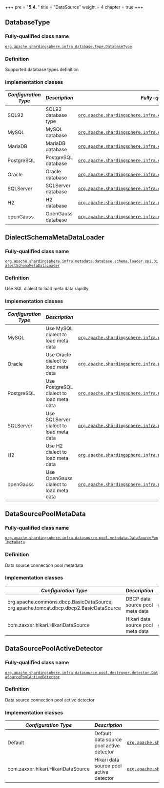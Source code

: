 +++
pre = "<b>5.4. </b>"
title = "DataSource"
weight = 4
chapter = true
+++

## DatabaseType

### Fully-qualified class name

[`org.apache.shardingsphere.infra.database.type.DatabaseType`](https://github.com/apache/shardingsphere/blob/master/shardingsphere-infra/shardingsphere-infra-common/src/main/java/org/apache/shardingsphere/infra/database/type/DatabaseType.java)

### Definition

Supported database types definition

### Implementation classes

| *Configuration Type* | *Description*                             | *Fully-qualified class name* |
| -------------------- | ----------------------------------------- | ---------------------------- |
| SQL92                | SQL92 database type                       | [`org.apache.shardingsphere.infra.database.type.dialect.SQL92DatabaseType`](https://github.com/apache/shardingsphere/blob/master/shardingsphere-infra/shardingsphere-infra-common/src/main/java/org/apache/shardingsphere/infra/database/type/dialect/SQL92DatabaseType.java) |
| MySQL                | MySQL database                            | [`org.apache.shardingsphere.infra.database.type.dialect.MySQLDatabaseType`](https://github.com/apache/shardingsphere/blob/master/shardingsphere-infra/shardingsphere-infra-common/src/main/java/org/apache/shardingsphere/infra/database/type/dialect/MySQLDatabaseType.java) |
| MariaDB              | MariaDB database                          | [`org.apache.shardingsphere.infra.database.type.dialect.MariaDBDatabaseType`](https://github.com/apache/shardingsphere/blob/master/shardingsphere-infra/shardingsphere-infra-common/src/main/java/org/apache/shardingsphere/infra/database/type/dialect/MariaDBDatabaseType.java) |
| PostgreSQL           | PostgreSQL database                       | [`org.apache.shardingsphere.infra.database.type.dialect.PostgreSQLDatabaseType`](https://github.com/apache/shardingsphere/blob/master/shardingsphere-infra/shardingsphere-infra-common/src/main/java/org/apache/shardingsphere/infra/database/type/dialect/PostgreSQLDatabaseType.java) |
| Oracle               | Oracle database                           | [`org.apache.shardingsphere.infra.database.type.dialect.OracleDatabaseType`](https://github.com/apache/shardingsphere/blob/master/shardingsphere-infra/shardingsphere-infra-common/src/main/java/org/apache/shardingsphere/infra/database/type/dialect/OracleDatabaseType.java) |
| SQLServer            | SQLServer database                        | [`org.apache.shardingsphere.infra.database.type.dialect.SQLServerDatabaseType`](https://github.com/apache/shardingsphere/blob/master/shardingsphere-infra/shardingsphere-infra-common/src/main/java/org/apache/shardingsphere/infra/database/type/dialect/SQLServerDatabaseType.java) |
| H2                   | H2 database                               | [`org.apache.shardingsphere.infra.database.type.dialect.H2DatabaseType`](https://github.com/apache/shardingsphere/blob/master/shardingsphere-infra/shardingsphere-infra-common/src/main/java/org/apache/shardingsphere/infra/database/type/dialect/H2DatabaseType.java) |
| openGauss            | OpenGauss database                        | [`org.apache.shardingsphere.infra.database.type.dialect.OpenGaussDatabaseType`](https://github.com/apache/shardingsphere/blob/master/shardingsphere-infra/shardingsphere-infra-common/src/main/java/org/apache/shardingsphere/infra/database/type/dialect/OpenGaussDatabaseType.java) |

## DialectSchemaMetaDataLoader

### Fully-qualified class name

[`org.apache.shardingsphere.infra.metadata.database.schema.loader.spi.DialectSchemaMetaDataLoader`](https://github.com/apache/shardingsphere/blob/master/shardingsphere-infra/shardingsphere-infra-common/src/main/java/org/apache/shardingsphere/infra/metadata/database/schema/loader/spi/DialectSchemaMetaDataLoader.java)

### Definition

Use SQL dialect to load meta data rapidly

### Implementation classes

| *Configuration Type* | *Description*                             | *Fully-qualified class name* |
| -------------------- | ----------------------------------------- | ---------------------------- |
| MySQL                | Use MySQL dialect to load meta data       | [`org.apache.shardingsphere.infra.metadata.database.schema.loader.dialect.MySQLSchemaMetaDataLoader`](https://github.com/apache/shardingsphere/blob/master/shardingsphere-infra/shardingsphere-infra-common/src/main/java/org/apache/shardingsphere/infra/metadata/database/schema/loader/dialect/MySQLSchemaMetaDataLoader.java) |
| Oracle               | Use Oracle dialect to load meta data      | [`org.apache.shardingsphere.infra.metadata.database.schema.loader.dialect.OracleSchemaMetaDataLoader`](https://github.com/apache/shardingsphere/blob/master/shardingsphere-infra/shardingsphere-infra-common/src/main/java/org/apache/shardingsphere/infra/metadata/database/schema/loader/dialect/OracleSchemaMetaDataLoader.java) |
| PostgreSQL           | Use PostgreSQL dialect to load meta data  | [`org.apache.shardingsphere.infra.metadata.database.schema.loader.dialect.PostgreSQLSchemaMetaDataLoader`](https://github.com/apache/shardingsphere/blob/master/shardingsphere-infra/shardingsphere-infra-common/src/main/java/org/apache/shardingsphere/infra/metadata/database/schema/loader/dialect/PostgreSQLSchemaMetaDataLoader.java) |
| SQLServer            | Use SQLServer dialect to load meta data   | [`org.apache.shardingsphere.infra.metadata.database.schema.loader.dialect.SQLServerSchemaMetaDataLoader`](https://github.com/apache/shardingsphere/blob/master/shardingsphere-infra/shardingsphere-infra-common/src/main/java/org/apache/shardingsphere/infra/metadata/database/schema/loader/dialect/SQLServerSchemaMetaDataLoader.java) |
| H2                   | Use H2 dialect to load meta data          | [`org.apache.shardingsphere.infra.metadata.database.schema.loader.dialect.H2SchemaMetaDataLoader`](https://github.com/apache/shardingsphere/blob/master/shardingsphere-infra/shardingsphere-infra-common/src/main/java/org/apache/shardingsphere/infra/metadata/database/schema/loader/dialect/H2SchemaMetaDataLoader.java) |
| openGauss            | Use OpenGauss dialect to load meta data   | [`org.apache.shardingsphere.infra.metadata.database.schema.loader.dialect.OpenGaussSchemaMetaDataLoader`](https://github.com/apache/shardingsphere/blob/master/shardingsphere-infra/shardingsphere-infra-common/src/main/java/org/apache/shardingsphere/infra/metadata/database/schema/loader/dialect/OpenGaussSchemaMetaDataLoader.java) |

## DataSourcePoolMetaData 

### Fully-qualified class name

[`org.apache.shardingsphere.infra.datasource.pool.metadata.DataSourcePoolMetaData`](https://github.com/apache/shardingsphere/blob/master/shardingsphere-infra/shardingsphere-infra-common/src/main/java/org/apache/shardingsphere/infra/datasource/pool/metadata/DataSourcePoolMetaData.java)

### Definition

Data source connection pool metadata

### Implementation classes

| *Configuration Type*                                                                  | *Description*                     | *Fully-qualified class name* |
| ------------------------------------------------------------------------------------- | --------------------------------- | ---------------------------- |
| org.apache.commons.dbcp.BasicDataSource, org.apache.tomcat.dbcp.dbcp2.BasicDataSource | DBCP data source pool meta data   | [`org.apache.shardingsphere.infra.datasource.pool.metadata.type.dbcp.DBCPDataSourcePoolMetaData`](https://github.com/apache/shardingsphere/blob/master/shardingsphere-infra/shardingsphere-infra-common/src/main/java/org/apache/shardingsphere/infra/datasource/pool/metadata/type/dbcp/DBCPDataSourcePoolMetaData.java) |
| com.zaxxer.hikari.HikariDataSource                                                    | Hikari data source pool meta data | [`org.apache.shardingsphere.infra.datasource.pool.metadata.type.hikari.HikariDataSourcePoolMetaData`](https://github.com/apache/shardingsphere/blob/master/shardingsphere-infra/shardingsphere-infra-common/src/main/java/org/apache/shardingsphere/infra/datasource/pool/metadata/type/hikari/HikariDataSourcePoolMetaData.java) |

## DataSourcePoolActiveDetector

### Fully-qualified class name

[`org.apache.shardingsphere.infra.datasource.pool.destroyer.detector.DataSourcePoolActiveDetector`](https://github.com/apache/shardingsphere/blob/master/shardingsphere-infra/shardingsphere-infra-common/src/main/java/org/apache/shardingsphere/infra/datasource/pool/destroyer/detector/DataSourcePoolActiveDetector.java)

### Definition

Data source connection pool active detector

### Implementation classes

| *Configuration Type*               | *Description*                            | *Fully-qualified class name* |
| ---------------------------------- | ---------------------------------------- | ---------------------------- |
| Default                            | Default data source pool active detector | [`org.apache.shardingsphere.infra.datasource.pool.destroyer.detector.type.DefaultDataSourcePoolActiveDetector`](https://github.com/apache/shardingsphere/blob/master/shardingsphere-infra/shardingsphere-infra-common/src/main/java/org/apache/shardingsphere/infra/datasource/pool/destroyer/detector/type/DefaultDataSourcePoolActiveDetector.java) |
| com.zaxxer.hikari.HikariDataSource | Hikari data source pool active detector  | [`org.apache.shardingsphere.infra.datasource.pool.destroyer.detector.type.HikariDataSourcePoolActiveDetector`](https://github.com/apache/shardingsphere/blob/master/shardingsphere-infra/shardingsphere-infra-common/src/main/java/org/apache/shardingsphere/infra/datasource/pool/destroyer/detector/type/HikariDataSourcePoolActiveDetector.java) |
